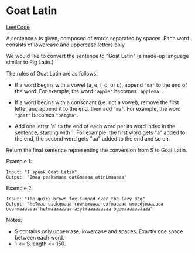 # Goat Latin
[LeetCode](https://leetcode.com/problems/goat-latin/)

A sentence `S` is given, composed of words separated by spaces. Each word consists of lowercase and uppercase letters only.

We would like to convert the sentence to "Goat Latin" (a made-up language similar to Pig Latin.)

The rules of Goat Latin are as follows:

- If a word begins with a vowel (a, e, i, o, or u), append `"ma"` to the end of the word.
For example, the word `'apple'` becomes `'applema'`.
 
- If a word begins with a consonant (i.e. not a vowel), remove the first letter and append it to the end, then add `"ma"`.
For example, the word `"goat"` becomes `"oatgma"`.
 
- Add one letter 'a' to the end of each word per its word index in the sentence, starting with 1.
For example, the first word gets "a" added to the end, the second word gets "aa" added to the end and so on.  

Return the final sentence representing the conversion from S to Goat Latin. 

Example 1:
```
Input: "I speak Goat Latin"
Output: "Imaa peaksmaaa oatGmaaaa atinLmaaaaa"
```

Example 2:
```
Input: "The quick brown fox jumped over the lazy dog"
Output: "heTmaa uickqmaaa rownbmaaaa oxfmaaaaa umpedjmaaaaaa overmaaaaaaa hetmaaaaaaaa azylmaaaaaaaaa ogdmaaaaaaaaaa"
```

Notes:

- S contains only uppercase, lowercase and spaces. Exactly one space between each word.
- 1 <= S.length <= 150.
